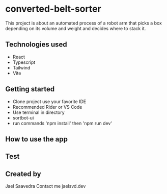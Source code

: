 # converted-belt-sorter

This project is about an automated process of a robot arm that picks a box depending on its volume and weight and decides where to stack it.

## Technologies used

- React
- Typescript
- Tailwind
- Vite

## Getting started

- Clone project use your favorite IDE
- Recommended Rider or VS Code
- Use terminal in directory
- sortbot-ui
- run commands 'npm install' then 'npm run dev'

## How to use the app 


## Test

## Created by
Jael Saavedra
Contact me
jaelsvd.dev



